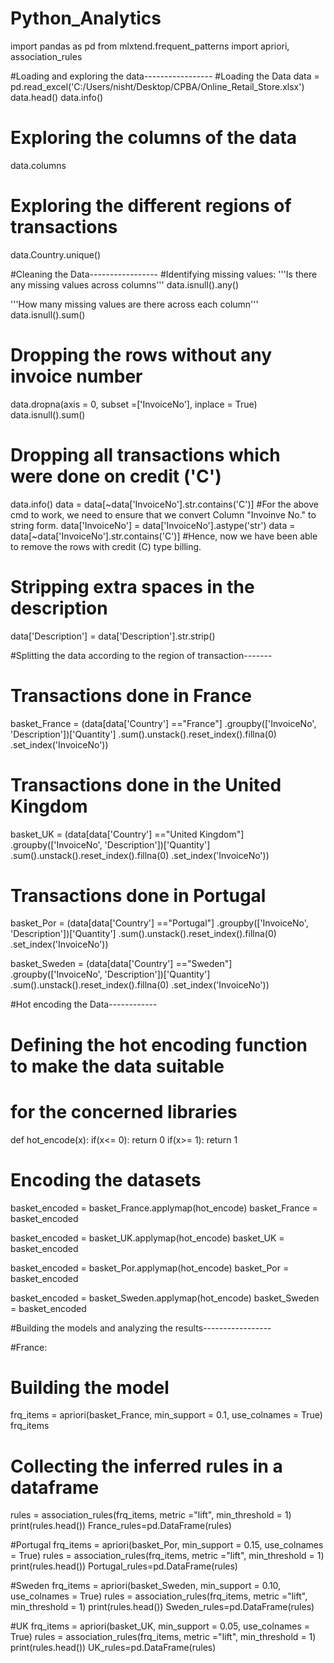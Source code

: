 # Python_Analytics
import pandas as pd 
from mlxtend.frequent_patterns import apriori, association_rules 

#Loading and exploring the data-----------------
#Loading the Data 
data = pd.read_excel('C:/Users/nisht/Desktop/CPBA/Online_Retail_Store.xlsx') 
data.head() 
data.info()
# Exploring the columns of the data 
data.columns 
# Exploring the different regions of transactions 
data.Country.unique() 

#Cleaning the Data-----------------
#Identifying missing values:
'''Is there any missing values across columns'''
data.isnull().any()

'''How many missing values are there across each column'''
data.isnull().sum()

# Dropping the rows without any invoice number 
data.dropna(axis = 0, subset =['InvoiceNo'], inplace = True) 
data.isnull().sum()

# Dropping all transactions which were done on credit ('C')
data.info() 
data = data[~data['InvoiceNo'].str.contains('C')]
#For the above cmd to work, we need to ensure that we convert Column "Invoinve No." to string form.
data['InvoiceNo'] = data['InvoiceNo'].astype('str') 
data = data[~data['InvoiceNo'].str.contains('C')] 
#Hence, now we have been able to remove the rows with credit (C) type billing.

# Stripping extra spaces in the description 
data['Description'] = data['Description'].str.strip() 

#Splitting the data according to the region of transaction-------
# Transactions done in France 
basket_France = (data[data['Country'] =="France"] 
		.groupby(['InvoiceNo', 'Description'])['Quantity'] 
		.sum().unstack().reset_index().fillna(0) 
		.set_index('InvoiceNo')) 

# Transactions done in the United Kingdom 
basket_UK = (data[data['Country'] =="United Kingdom"] 
		.groupby(['InvoiceNo', 'Description'])['Quantity'] 
		.sum().unstack().reset_index().fillna(0) 
		.set_index('InvoiceNo')) 

# Transactions done in Portugal 
basket_Por = (data[data['Country'] =="Portugal"] 
		.groupby(['InvoiceNo', 'Description'])['Quantity'] 
		.sum().unstack().reset_index().fillna(0) 
		.set_index('InvoiceNo')) 

basket_Sweden = (data[data['Country'] =="Sweden"] 
		.groupby(['InvoiceNo', 'Description'])['Quantity'] 
		.sum().unstack().reset_index().fillna(0) 
		.set_index('InvoiceNo')) 

#Hot encoding the Data------------
# Defining the hot encoding function to make the data suitable 
# for the concerned libraries 
def hot_encode(x): 
	if(x<= 0): 
		return 0
	if(x>= 1): 
		return 1

# Encoding the datasets 
basket_encoded = basket_France.applymap(hot_encode) 
basket_France = basket_encoded 

basket_encoded = basket_UK.applymap(hot_encode) 
basket_UK = basket_encoded 

basket_encoded = basket_Por.applymap(hot_encode) 
basket_Por = basket_encoded 

basket_encoded = basket_Sweden.applymap(hot_encode) 
basket_Sweden = basket_encoded 

#Building the models and analyzing the results-----------------

#France:
# Building the model 
frq_items = apriori(basket_France, min_support = 0.1, use_colnames = True) 
frq_items

# Collecting the inferred rules in a dataframe 
rules = association_rules(frq_items, metric ="lift", min_threshold = 1) 
print(rules.head()) 
France_rules=pd.DataFrame(rules)

#Portugal
frq_items = apriori(basket_Por, min_support = 0.15, use_colnames = True) 
rules = association_rules(frq_items, metric ="lift", min_threshold = 1) 
print(rules.head()) 
Portugal_rules=pd.DataFrame(rules)

#Sweden
frq_items = apriori(basket_Sweden, min_support = 0.10, use_colnames = True) 
rules = association_rules(frq_items, metric ="lift", min_threshold = 1) 
print(rules.head()) 
Sweden_rules=pd.DataFrame(rules)

#UK
frq_items = apriori(basket_UK, min_support = 0.05, use_colnames = True) 
rules = association_rules(frq_items, metric ="lift", min_threshold = 1) 
print(rules.head()) 
UK_rules=pd.DataFrame(rules)
